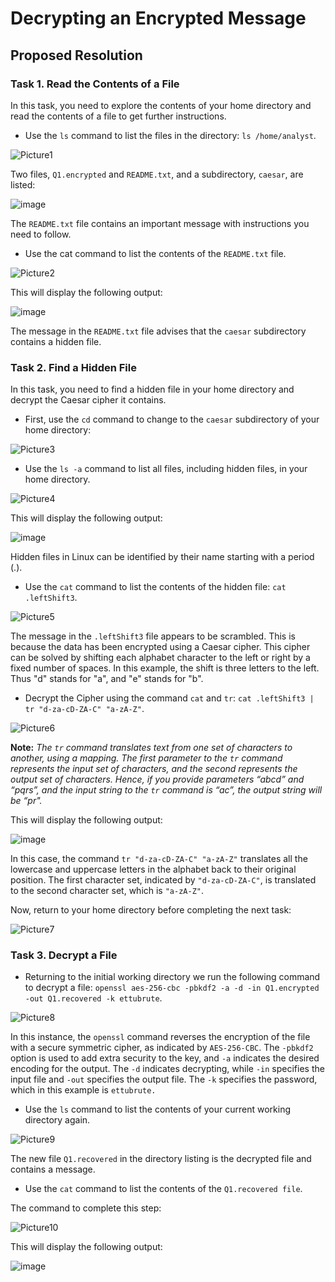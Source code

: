 # Decrypting an Encrypted Message

## Proposed Resolution

### Task 1. Read the Contents of a File 

In this task, you need to explore the contents of your home directory and read the contents of a file to get further instructions.

* Use the `ls` command to list the files in the directory:
`ls /home/analyst`.

![Picture1](https://github.com/user-attachments/assets/655185c0-3f19-4746-b6d6-11c1a4d9cdbc)

Two files, `Q1.encrypted` and `README.txt`, and a subdirectory, `caesar`, are listed:

![image](https://github.com/user-attachments/assets/b8d1104c-ea08-4dea-992a-5f99938650a9)

The `README.txt` file contains an important message with instructions you need to follow.

* Use the cat command to list the contents of the `README.txt` file.

![Picture2](https://github.com/user-attachments/assets/1204441e-7a59-4a1b-9265-c440c0be52e0)

This will display the following output:

![image](https://github.com/user-attachments/assets/4f0c3219-0402-48a8-ab73-b487980376e8)

The message in the `README.txt` file advises that the `caesar` subdirectory contains a hidden file.

### Task 2. Find a Hidden File

In this task, you need to find a hidden file in your home directory and decrypt the Caesar cipher it contains.
* First, use the `cd` command to change to the `caesar` subdirectory of your home directory:

![Picture3](https://github.com/user-attachments/assets/135b1d14-dd37-46b0-812d-76de80908885)

* Use the `ls -a` command to list all files, including hidden files, in your home directory.

![Picture4](https://github.com/user-attachments/assets/3bbcfd96-f92b-410d-acbd-7160a3766362)

This will display the following output:

![image](https://github.com/user-attachments/assets/3fc7d06c-f929-474e-bd39-19d0e1495ae0)

Hidden files in Linux can be identified by their name starting with a period (.).

* Use the `cat` command to list the contents of the hidden file:
`cat .leftShift3`.

![Picture5](https://github.com/user-attachments/assets/73f1e0e8-487c-4baa-b682-e80b69b77f55)

The message in the `.leftShift3` file appears to be scrambled. This is because the data has been encrypted using a Caesar cipher. This cipher can be solved by shifting each alphabet character to the left or right by a fixed number of spaces. In this example, the shift is three letters to the left. Thus "d" stands for "a", and "e" stands for "b".

* Decrypt the Cipher using the command `cat` and `tr`:
`cat .leftShift3 | tr "d-za-cD-ZA-C" "a-zA-Z"`.

![Picture6](https://github.com/user-attachments/assets/a880bf52-a40e-4090-b2a5-5f75044e5ec4)

**Note:** *The `tr` command translates text from one set of characters to another, using a mapping. The first parameter to the `tr` command represents the input set of characters, and the second represents the output set of characters. Hence, if you provide parameters “abcd” and “pqrs”, and the input string to the `tr` command is “ac”, the output string will be “pr".*

This will display the following output:

![image](https://github.com/user-attachments/assets/ff0f8e7c-0f7d-44ca-9171-2bc557369fc9)

In this case, the command `tr "d-za-cD-ZA-C" "a-zA-Z"` translates all the lowercase and uppercase letters in the alphabet back to their original position. The first character set, indicated by `"d-za-cD-ZA-C"`, is translated to the second character set, which is `"a-zA-Z"`.

Now, return to your home directory before completing the next task:

![Picture7](https://github.com/user-attachments/assets/f48a3687-d63a-44c3-aa73-58cde91c7cb9)

### Task 3. Decrypt a File

* Returning to the initial working directory we run the following command to decrypt a file:
`openssl aes-256-cbc -pbkdf2 -a -d -in Q1.encrypted -out Q1.recovered -k ettubrute`.

![Picture8](https://github.com/user-attachments/assets/e9a377ad-c62b-4aeb-97e8-f9d26d877dfe)

In this instance, the `openssl` command reverses the encryption of the file with a secure symmetric cipher, as indicated by `AES-256-CBC`. The `-pbkdf2` option is used to add extra security to the key, and `-a` indicates the desired encoding for the output. The `-d` indicates decrypting, while `-in` specifies the input file and `-out` specifies the output file. The `-k` specifies the password, which in this example is `ettubrute.`

* Use the `ls` command to list the contents of your current working directory again.

![Picture9](https://github.com/user-attachments/assets/2e28b8af-7f31-4062-b582-e8cc28c5aaf8)

The new file `Q1.recovered` in the directory listing is the decrypted file and contains a message.

* Use the `cat` command to list the contents of the `Q1.recovered file`.

The command to complete this step:

![Picture10](https://github.com/user-attachments/assets/48cc376d-1144-4e29-b452-9d08669100de)

This will display the following output:

![image](https://github.com/user-attachments/assets/26ad0e36-7c87-4c8d-b31d-47767721aa3a)
